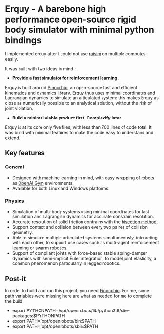 # Erquy - A barebone high performance open-source rigid body simulator with minimal python bindings

I implemented erquy after I could not use [raisim](https://raisim.com/) on multiple computes easily.

It was built with two ideas in mind :

- **Provide a fast simulator for reinforcement learning.**

Erquy is built around [Pinocchio](https://github.com/stack-of-tasks/pinocchio), an open-source fast and efficient kinematics and dynamics library. Erquy thus uses minimal coordinates and Lagrangian dynamics to simulate an articulated system: this makes Erquy as close as numerically possible to an analytical solution, without the risk of joint violation.

- **Build a minimal viable product first. Complexify later.**

Erquy is at its core only five files, with less than 700 lines of code total. It was build with minimal features to make the code easy to understand and extend. 

## Key features

### General

- Designed with machine learning in mind, with easy wrapping of robots as [OpenAI Gym](https://github.com/openai/gym) environments.
- Available for both Linux and Windows platforms.

### Physics

- Simulation of multi-body systems using minimal coordinates for fast simulation and Lagrangian dynamics for accurate constrain resolution.
- Accurate resolution of solid friction contrains with the [bisection method](https://www.research-collection.ethz.ch/bitstream/handle/20.500.11850/335381/contact-iteration-method%20%284%29.pdf?sequence=1).
- Support contact and collision between every two paires of collision geometry.
- Able to simulate multiple articulated systems simultaneously, interacting with each other, to support use cases such as multi-agent reinforcement learning or swarm robotics.
- Support of compliant joints with force-based stable spring-damper dynamics with semi-implicit Euler integration, to model joint elasticity, a common phenomenon particularly in legged robotics.



## Post-it

In order to build and run this project, you need [Pinocchio](https://github.com/stack-of-tasks/pinocchio). For me, some path variables were missing here are what as needed for me to complete the build.

- export PYTHONPATH=/opt/openrobots/lib/python3.8/site-packages:$PYTHONPATH
- export PATH=/opt/openrobots/bin:$PATH
- export PATH=/opt/openrobots/sbin:$PATH
